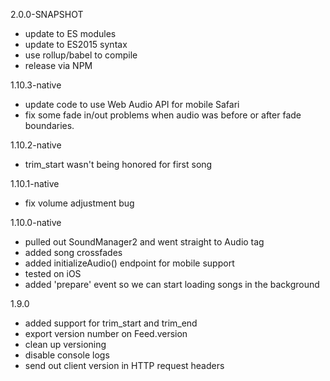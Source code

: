 
2.0.0-SNAPSHOT
  - update to ES modules
  - update to ES2015 syntax
  - use rollup/babel to compile
  - release via NPM

1.10.3-native
  - update code to use Web Audio API for mobile Safari
  - fix some fade in/out problems when audio was before or after
    fade boundaries.

1.10.2-native
  - trim_start wasn't being honored for first song

1.10.1-native
  - fix volume adjustment bug

1.10.0-native
  - pulled out SoundManager2 and went straight to Audio tag
  - added song crossfades
  - added initializeAudio() endpoint for mobile support
  - tested on iOS
  - added 'prepare' event so we can start loading songs in
    the background

1.9.0
  - added support for trim_start and trim_end
  - export version number on Feed.version
  - clean up versioning
  - disable console logs
  - send out client version in HTTP request headers

